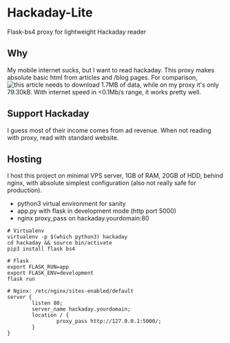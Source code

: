 # Hackaday-Lite
Flask-bs4 proxy for lightweight Hackaday reader

## Why
My mobile internet sucks, but I want to read hackaday. This proxy makes absolute basic html from articles and /blog pages. For comparison, ![this article](https://hackaday.com/2020/03/04/raising-the-titanics-radio-room/) needs to download 1.7MB of data, while on my proxy it's only 79.30kB. With internet speed in <0.1Mb/s range, it works pretty well.

## Support Hackaday
I guess most of their income comes from ad revenue. When not reading with proxy, read with standard website.

## Hosting
I host this project on minimal VPS server, 1GB of RAM, 20GB of HDD, behind nginx, with absolute simplest configuration (also not really safe for production).
 - python3 virtual environment for sanity
 - app.py with flask in development mode (http port 5000)
 - nginx proxy_pass on hackaday.yourdomain:80
```
# Virtualenv
virtualenv -p $(which python3) hackaday
cd hackaday && source bin/activate
pip3 install flask bs4

# Flask
export FLASK_RUN=app
export FLASK_ENV=development
flask run

# Nginx: /etc/nginx/sites-enabled/default
server {
        listen 80;
        server_name hackaday.yourdomain;
        location / {
                proxy_pass http://127.0.0.1:5000/;
        }
}
```
